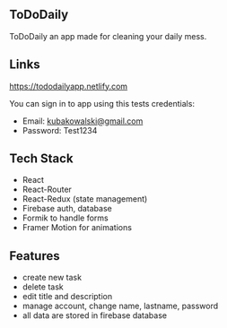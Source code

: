 ## ToDoDaily

ToDoDaily an app made for cleaning your daily mess.

## Links

https://tododailyapp.netlify.com

You can sign in to app using this tests credentials:

-   Email: kubakowalski@gmail.com
-   Password: Test1234

## Tech Stack

-   React
-   React-Router
-   React-Redux (state management)
-   Firebase auth, database
-   Formik to handle forms
-   Framer Motion for animations

## Features

-   create new task
-   delete task
-   edit title and description
-   manage account, change name, lastname, password
-   all data are stored in firebase database
